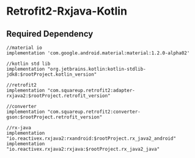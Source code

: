 # Retrofit2-Rxjava-Kotlin
## Required Dependency
    //material io
    implementation 'com.google.android.material:material:1.2.0-alpha02'

    //kotlin std lib
    implementation "org.jetbrains.kotlin:kotlin-stdlib-jdk8:$rootProject.kotlin_version"

    //retrofit2
    implementation "com.squareup.retrofit2:adapter-rxjava2:$rootProject.retrofit_version"

    //converter
    implementation "com.squareup.retrofit2:converter-gson:$rootProject.retrofit_version"

    //rx-java
    implementation "io.reactivex.rxjava2:rxandroid:$rootProject.rx_java2_android"
    implementation "io.reactivex.rxjava2:rxjava:$rootProject.rx_java2_java"
